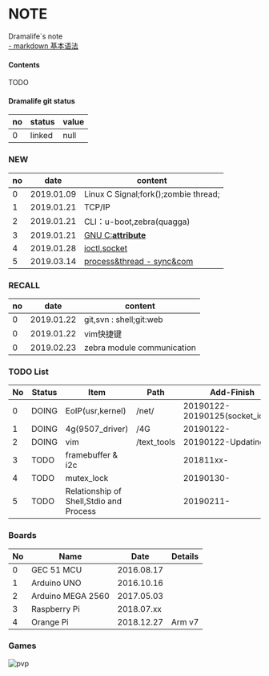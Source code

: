 # NOTE
Dramalife\`s note  
[- markdown 基本语法](/tools_coding/markdown.md)
#### Contents
TODO

#### Dramalife git status
|no|status|value|
|--|--|--|
|0|linked|null|

### NEW
|no|date|content|
|--|--|--|
|0|2019.01.09|Linux C Signal;fork();zombie thread;|
|1|2019.01.21|TCP/IP|
|2|2019.01.21|CLI：u-boot,zebra\(quagga\)|
|3|2019.01.21|[GNU C:__attribute__](/GNU_C)|
|4|2019.01.28|[ioctl,socket](/net/socket)|
|5|2019.03.14|[process&thread \- sync&com](/coding_thread)|

### RECALL
|no|date|content|
|--|--|--|
|0|2019.01.22|git,svn : shell;git:web|
|0|2019.01.22|vim快捷键|
|0|2019.02.23|zebra module communication|

### TODO List
|No|Status|Item|Path|Add-Finish|
|--|--|--|--|--|
|0|DOING|EoIP(usr,kernel)|/net/|20190122-20190125(socket_ioctl)-|
|1|DOING|4g(9507_driver)|/4G|20190122-|
|2|DOING|vim|/text_tools|20190122-Updating-|
|3|TODO|framebuffer & i2c||201811xx-|
|4|TODO|mutex_lock||20190130-|
|5|TODO|Relationship of Shell,Stdio and Process||20190211-|

### Boards
|No|Name|Date|Details|
|--|--|--|--|
|0|GEC 51 MCU|2016.08.17||
|1|Arduino UNO|2016.10.16||
|2|Arduino MEGA 2560|2017.05.03||
|3|Raspberry Pi |2018.07.xx||
|4|Orange Pi |2018.12.27|Arm v7|

### Games  
![pvp](/marddown_source/image/pic_dramalife_game_pvp.jpg"wzry")
